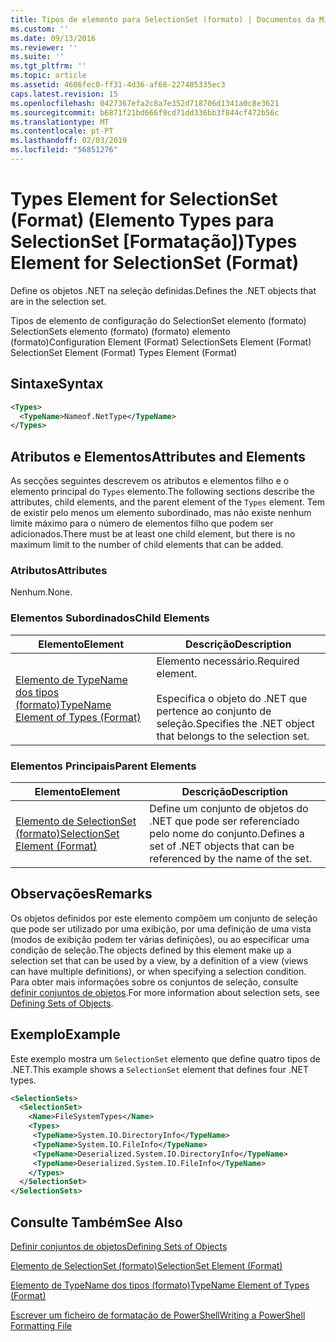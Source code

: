 ```yaml
---
title: Tipos de elemento para SelectionSet (formato) | Documentos da Microsoft
ms.custom: ''
ms.date: 09/13/2016
ms.reviewer: ''
ms.suite: ''
ms.tgt_pltfrm: ''
ms.topic: article
ms.assetid: 4606fec0-ff31-4d36-af68-227405335ec3
caps.latest.revision: 15
ms.openlocfilehash: 0427367efa2c8a7e352d718706d1341a0c8e3621
ms.sourcegitcommit: b6871f21bd666f9cd71dd336bb3f844cf472b56c
ms.translationtype: MT
ms.contentlocale: pt-PT
ms.lasthandoff: 02/03/2019
ms.locfileid: "56851276"
---
```

# <a name="types-element-for-selectionset-format"></a><span data-ttu-id="38500-102">Types Element for SelectionSet (Format) (Elemento Types para SelectionSet [Formatação])</span><span class="sxs-lookup"><span data-stu-id="38500-102">Types Element for SelectionSet (Format)</span></span>

<span data-ttu-id="38500-103">Define os objetos .NET na seleção definidas.</span><span class="sxs-lookup"><span data-stu-id="38500-103">Defines the .NET objects that are in the selection set.</span></span>

<span data-ttu-id="38500-104">Tipos de elemento de configuração do SelectionSet elemento (formato) SelectionSets elemento (formato) (formato) elemento (formato)</span><span class="sxs-lookup"><span data-stu-id="38500-104">Configuration Element (Format) SelectionSets Element (Format) SelectionSet Element (Format) Types Element (Format)</span></span>

## <a name="syntax"></a><span data-ttu-id="38500-105">Sintaxe</span><span class="sxs-lookup"><span data-stu-id="38500-105">Syntax</span></span>

```xml
<Types>
  <TypeName>Nameof.NetType</TypeName>
</Types>

```

## <a name="attributes-and-elements"></a><span data-ttu-id="38500-106">Atributos e Elementos</span><span class="sxs-lookup"><span data-stu-id="38500-106">Attributes and Elements</span></span>

<span data-ttu-id="38500-107">As secções seguintes descrevem os atributos e elementos filho e o elemento principal do `Types` elemento.</span><span class="sxs-lookup"><span data-stu-id="38500-107">The following sections describe the attributes, child elements, and the parent element of the `Types` element.</span></span> <span data-ttu-id="38500-108">Tem de existir pelo menos um elemento subordinado, mas não existe nenhum limite máximo para o número de elementos filho que podem ser adicionados.</span><span class="sxs-lookup"><span data-stu-id="38500-108">There must be at least one child element, but there is no maximum limit to the number of child elements that can be added.</span></span>

### <a name="attributes"></a><span data-ttu-id="38500-109">Atributos</span><span class="sxs-lookup"><span data-stu-id="38500-109">Attributes</span></span>

<span data-ttu-id="38500-110">Nenhum.</span><span class="sxs-lookup"><span data-stu-id="38500-110">None.</span></span>

### <a name="child-elements"></a><span data-ttu-id="38500-111">Elementos Subordinados</span><span class="sxs-lookup"><span data-stu-id="38500-111">Child Elements</span></span>

|<span data-ttu-id="38500-112">Elemento</span><span class="sxs-lookup"><span data-stu-id="38500-112">Element</span></span>|<span data-ttu-id="38500-113">Descrição</span><span class="sxs-lookup"><span data-stu-id="38500-113">Description</span></span>|
|-------------|-----------------|
|[<span data-ttu-id="38500-114">Elemento de TypeName dos tipos (formato)</span><span class="sxs-lookup"><span data-stu-id="38500-114">TypeName Element of Types (Format)</span></span>](./typename-element-for-types-format.md)|<span data-ttu-id="38500-115">Elemento necessário.</span><span class="sxs-lookup"><span data-stu-id="38500-115">Required element.</span></span><br /><br /> <span data-ttu-id="38500-116">Especifica o objeto do .NET que pertence ao conjunto de seleção.</span><span class="sxs-lookup"><span data-stu-id="38500-116">Specifies the .NET object that belongs to the selection set.</span></span>|

### <a name="parent-elements"></a><span data-ttu-id="38500-117">Elementos Principais</span><span class="sxs-lookup"><span data-stu-id="38500-117">Parent Elements</span></span>

|<span data-ttu-id="38500-118">Elemento</span><span class="sxs-lookup"><span data-stu-id="38500-118">Element</span></span>|<span data-ttu-id="38500-119">Descrição</span><span class="sxs-lookup"><span data-stu-id="38500-119">Description</span></span>|
|-------------|-----------------|
|[<span data-ttu-id="38500-120">Elemento de SelectionSet (formato)</span><span class="sxs-lookup"><span data-stu-id="38500-120">SelectionSet Element (Format)</span></span>](./selectionset-element-format.md)|<span data-ttu-id="38500-121">Define um conjunto de objetos do .NET que pode ser referenciado pelo nome do conjunto.</span><span class="sxs-lookup"><span data-stu-id="38500-121">Defines a set of .NET objects that can be referenced by the name of the set.</span></span>|

## <a name="remarks"></a><span data-ttu-id="38500-122">Observações</span><span class="sxs-lookup"><span data-stu-id="38500-122">Remarks</span></span>

<span data-ttu-id="38500-123">Os objetos definidos por este elemento compõem um conjunto de seleção que pode ser utilizado por uma exibição, por uma definição de uma vista (modos de exibição podem ter várias definições), ou ao especificar uma condição de seleção.</span><span class="sxs-lookup"><span data-stu-id="38500-123">The objects defined by this element make up a selection set that can be used by a view, by a definition of a view (views can have multiple definitions), or when specifying a selection condition.</span></span>  <span data-ttu-id="38500-124">Para obter mais informações sobre os conjuntos de seleção, consulte [definir conjuntos de objetos](./defining-selection-sets.md).</span><span class="sxs-lookup"><span data-stu-id="38500-124">For more information about selection sets, see [Defining Sets of Objects](./defining-selection-sets.md).</span></span>

## <a name="example"></a><span data-ttu-id="38500-125">Exemplo</span><span class="sxs-lookup"><span data-stu-id="38500-125">Example</span></span>

<span data-ttu-id="38500-126">Este exemplo mostra um `SelectionSet` elemento que define quatro tipos de .NET.</span><span class="sxs-lookup"><span data-stu-id="38500-126">This example shows a `SelectionSet` element that defines four .NET types.</span></span>

```xml
<SelectionSets>
  <SelectionSet>
    <Name>FileSystemTypes</Name>
    <Types>
     <TypeName>System.IO.DirectoryInfo</TypeName>
     <TypeName>System.IO.FileInfo</TypeName>
     <TypeName>Deserialized.System.IO.DirectoryInfo</TypeName>
     <TypeName>Deserialized.System.IO.FileInfo</TypeName>
    </Types>
  </SelectionSet>
</SelectionSets>
```

## <a name="see-also"></a><span data-ttu-id="38500-127">Consulte Também</span><span class="sxs-lookup"><span data-stu-id="38500-127">See Also</span></span>

[<span data-ttu-id="38500-128">Definir conjuntos de objetos</span><span class="sxs-lookup"><span data-stu-id="38500-128">Defining Sets of Objects</span></span>](./defining-selection-sets.md)

[<span data-ttu-id="38500-129">Elemento de SelectionSet (formato)</span><span class="sxs-lookup"><span data-stu-id="38500-129">SelectionSet Element (Format)</span></span>](./selectionset-element-format.md)

[<span data-ttu-id="38500-130">Elemento de TypeName dos tipos (formato)</span><span class="sxs-lookup"><span data-stu-id="38500-130">TypeName Element of Types (Format)</span></span>](./typename-element-for-types-format.md)

[<span data-ttu-id="38500-131">Escrever um ficheiro de formatação de PowerShell</span><span class="sxs-lookup"><span data-stu-id="38500-131">Writing a PowerShell Formatting File</span></span>](./writing-a-powershell-formatting-file.md)
